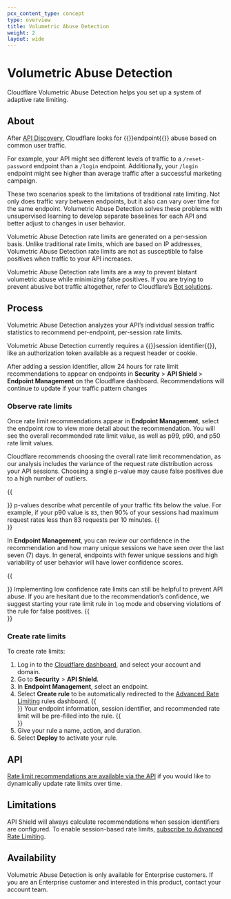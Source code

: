 ```yaml
---
pcx_content_type: concept
type: overview
title: Volumetric Abuse Detection
weight: 2
layout: wide
---
```


# Volumetric Abuse Detection

Cloudflare Volumetric Abuse Detection helps you set up a system of adaptive rate limiting.

## About

After [API Discovery](/api-shield/security/api-discovery/), Cloudflare looks for {{<glossary-tooltip term_id="API endpoint">}}endpoint{{</glossary-tooltip>}} abuse based on common user traffic.

For example, your API might see different levels of traffic to a `/reset-password` endpoint than a `/login` endpoint. Additionally, your `/login` endpoint might see higher than average traffic after a successful marketing campaign.

These two scenarios speak to the limitations of traditional rate limiting. Not only does traffic vary between endpoints, but it also can vary over time for the same endpoint. Volumetric Abuse Detection solves these problems with unsupervised learning to develop separate baselines for each API and better adjust to changes in user behavior.

Volumetric Abuse Detection rate limits are generated on a per-session basis. Unlike traditional rate limits, which are based on IP addresses, Volumetric Abuse Detection rate limits are not as susceptible to false positives when traffic to your API increases.

Volumetric Abuse Detection rate limits are a way to prevent blatant volumetric abuse while minimizing false positives. If you are trying to prevent abusive bot traffic altogether, refer to Cloudflare’s [Bot solutions](/bots/).

## Process

Volumetric Abuse Detection analyzes your API’s individual session traffic statistics to recommend per-endpoint, per-session rate limits.

Volumetric Abuse Detection currently requires a {{<glossary-tooltip term_id="session identifier" link="/api-shield/get-started/#set-up-session-identifiers">}}session identifier{{</glossary-tooltip>}}, like an authorization token available as a request header or cookie.

After adding a session identifier, allow 24 hours for rate limit recommendations to appear on endpoints in **Security** > **API Shield** > **Endpoint Management** on the Cloudflare dashboard. Recommendations will continue to update if your traffic pattern changes

### Observe rate limits

Once rate limit recommendations appear in **Endpoint Management**, select the endpoint row to view more detail about the recommendation. You will see the overall recommended rate limit value, as well as p99, p90, and p50 rate limit values.

Cloudflare recommends choosing the overall rate limit recommendation, as our analysis includes the variance of the request rate distribution across your API sessions. Choosing a single p-value may cause false positives due to a high number of outliers.

{{<Aside type="note" header="p-values">}}
p-values describe what percentile of your traffic fits below the value. For example, if your p90 value is `83`, then 90% of your sessions had maximum request rates less than 83 requests per 10 minutes.
{{</Aside>}}

In **Endpoint Management**, you can review our confidence in the recommendation and how many unique sessions we have seen over the last seven (7) days. In general, endpoints with fewer unique sessions and high variability of user behavior will have lower confidence scores.

{{<Aside type="note">}}
Implementing low confidence rate limits can still be helpful to prevent API abuse. If you are hesitant due to the recommendation’s confidence, we suggest starting your rate limit rule in `log` mode and observing violations of the rule for false positives.
{{</Aside>}}

### Create rate limits

To create rate limits:

1. Log in to the [Cloudflare dashboard](https://dash.cloudflare.com/), and select your account and domain.
2. Go to **Security** > **API Shield**.
3. In **Endpoint Management**, select an endpoint.
4. Select **Create rule** to be automatically redirected to the [Advanced Rate Limiting](/waf/rate-limiting-rules/create-zone-dashboard/) rules dashboard.
{{<Aside type="note">}}
Your endpoint information, session identifier, and recommended rate limit will be pre-filled into the rule.
{{</Aside>}}
5. Give your rule a name, action, and duration.
6. Select **Deploy** to activate your rule.

## API

[Rate limit recommendations are available via the API](/api/operations/api-shield-endpoint-management-retrieve-information-about-an-operation) if you would like to dynamically update rate limits over time.

## Limitations

API Shield will always calculate recommendations when session identifiers are configured. To enable session-based rate limits, [subscribe to Advanced Rate Limiting](/waf/rate-limiting-rules/#availability).

## Availability

Volumetric Abuse Detection is only available for Enterprise customers. If you are an Enterprise customer and interested in this product, contact your account team.